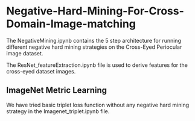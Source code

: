 # Negative-Hard-Mining-For-Cross-Domain-Image-matching
The NegativeMining.ipynb contains the 5 step architecture for running different negative hard mining strategies on the Cross-Eyed Periocular image dataset.

The ResNet_featureExtraction.ipynb file is used to derive features for the cross-eyed dataset images.

## ImageNet Metric Learning
We have tried basic triplet loss function without any negative hard mining strategy in the Imagenet_triplet.ipynb file.

